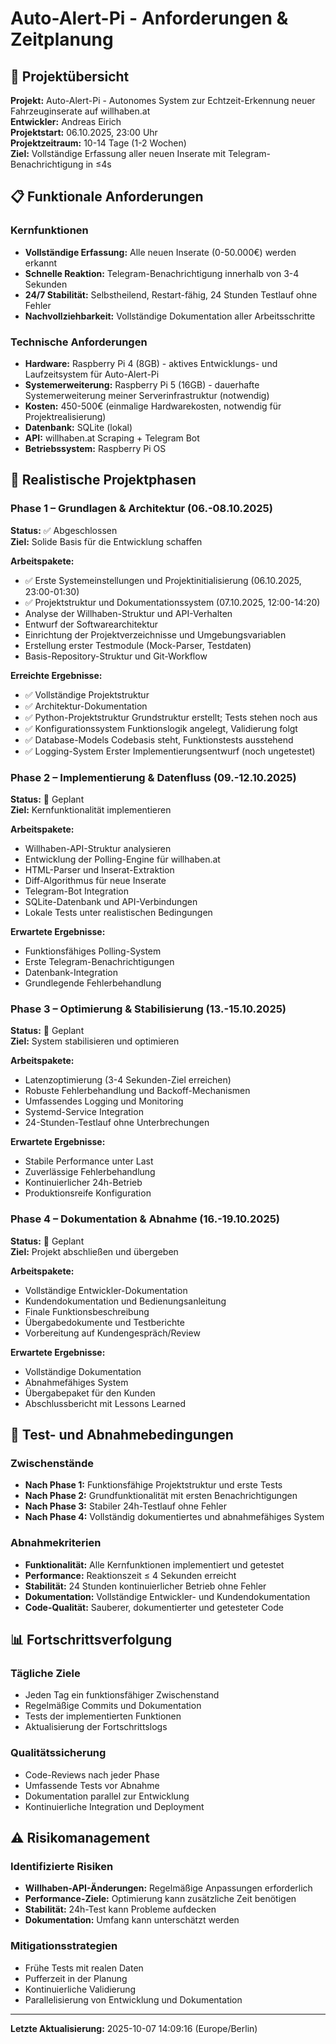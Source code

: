 # Auto-Alert-Pi - Anforderungen & Zeitplanung

## 🎯 Projektübersicht

**Projekt:** Auto-Alert-Pi - Autonomes System zur Echtzeit-Erkennung neuer Fahrzeuginserate auf willhaben.at  
**Entwickler:** Andreas Eirich  
**Projektstart:** 06.10.2025, 23:00 Uhr  
**Projektzeitraum:** 10-14 Tage (1-2 Wochen)  
**Ziel:** Vollständige Erfassung aller neuen Inserate mit Telegram-Benachrichtigung in ≤4s  

## 📋 Funktionale Anforderungen

### Kernfunktionen
- **Vollständige Erfassung:** Alle neuen Inserate (0-50.000€) werden erkannt
- **Schnelle Reaktion:** Telegram-Benachrichtigung innerhalb von 3-4 Sekunden
- **24/7 Stabilität:** Selbstheilend, Restart-fähig, 24 Stunden Testlauf ohne Fehler
- **Nachvollziehbarkeit:** Vollständige Dokumentation aller Arbeitsschritte

### Technische Anforderungen
- **Hardware:** Raspberry Pi 4 (8GB) - aktives Entwicklungs- und Laufzeitsystem für Auto-Alert-Pi
- **Systemerweiterung:** Raspberry Pi 5 (16GB) - dauerhafte Systemerweiterung meiner Serverinfrastruktur (notwendig)
- **Kosten:** 450-500€ (einmalige Hardwarekosten, notwendig für Projektrealisierung)
- **Datenbank:** SQLite (lokal)
- **API:** willhaben.at Scraping + Telegram Bot
- **Betriebssystem:** Raspberry Pi OS

## 📅 Realistische Projektphasen

### Phase 1 – Grundlagen & Architektur (06.-08.10.2025)
**Status:** ✅ Abgeschlossen  
**Ziel:** Solide Basis für die Entwicklung schaffen

**Arbeitspakete:**
- ✅ Erste Systemeinstellungen und Projektinitialisierung (06.10.2025, 23:00-01:30)
- ✅ Projektstruktur und Dokumentationssystem (07.10.2025, 12:00-14:20)
- Analyse der Willhaben-Struktur und API-Verhalten
- Entwurf der Softwarearchitektur
- Einrichtung der Projektverzeichnisse und Umgebungsvariablen
- Erstellung erster Testmodule (Mock-Parser, Testdaten)
- Basis-Repository-Struktur und Git-Workflow

**Erreichte Ergebnisse:**
- ✅ Vollständige Projektstruktur
- ✅ Architektur-Dokumentation
- ✅ Python-Projektstruktur Grundstruktur erstellt; Tests stehen noch aus
- ✅ Konfigurationssystem Funktionslogik angelegt, Validierung folgt
- ✅ Database-Models Codebasis steht, Funktionstests ausstehend
- ✅ Logging-System Erster Implementierungsentwurf (noch ungetestet)

### Phase 2 – Implementierung & Datenfluss (09.-12.10.2025)
**Status:** 🔄 Geplant  
**Ziel:** Kernfunktionalität implementieren

**Arbeitspakete:**
- Willhaben-API-Struktur analysieren
- Entwicklung der Polling-Engine für willhaben.at
- HTML-Parser und Inserat-Extraktion
- Diff-Algorithmus für neue Inserate
- Telegram-Bot Integration
- SQLite-Datenbank und API-Verbindungen
- Lokale Tests unter realistischen Bedingungen

**Erwartete Ergebnisse:**
- Funktionsfähiges Polling-System
- Erste Telegram-Benachrichtigungen
- Datenbank-Integration
- Grundlegende Fehlerbehandlung

### Phase 3 – Optimierung & Stabilisierung (13.-15.10.2025)
**Status:** 🔄 Geplant  
**Ziel:** System stabilisieren und optimieren

**Arbeitspakete:**
- Latenzoptimierung (3-4 Sekunden-Ziel erreichen)
- Robuste Fehlerbehandlung und Backoff-Mechanismen
- Umfassendes Logging und Monitoring
- Systemd-Service Integration
- 24-Stunden-Testlauf ohne Unterbrechungen

**Erwartete Ergebnisse:**
- Stabile Performance unter Last
- Zuverlässige Fehlerbehandlung
- Kontinuierlicher 24h-Betrieb
- Produktionsreife Konfiguration

### Phase 4 – Dokumentation & Abnahme (16.-19.10.2025)
**Status:** 🔄 Geplant  
**Ziel:** Projekt abschließen und übergeben

**Arbeitspakete:**
- Vollständige Entwickler-Dokumentation
- Kundendokumentation und Bedienungsanleitung
- Finale Funktionsbeschreibung
- Übergabedokumente und Testberichte
- Vorbereitung auf Kundengespräch/Review

**Erwartete Ergebnisse:**
- Vollständige Dokumentation
- Abnahmefähiges System
- Übergabepaket für den Kunden
- Abschlussbericht mit Lessons Learned

## 🧪 Test- und Abnahmebedingungen

### Zwischenstände
- **Nach Phase 1:** Funktionsfähige Projektstruktur und erste Tests
- **Nach Phase 2:** Grundfunktionalität mit ersten Benachrichtigungen
- **Nach Phase 3:** Stabiler 24h-Testlauf ohne Fehler
- **Nach Phase 4:** Vollständig dokumentiertes und abnahmefähiges System

### Abnahmekriterien
- **Funktionalität:** Alle Kernfunktionen implementiert und getestet
- **Performance:** Reaktionszeit ≤ 4 Sekunden erreicht
- **Stabilität:** 24 Stunden kontinuierlicher Betrieb ohne Fehler
- **Dokumentation:** Vollständige Entwickler- und Kundendokumentation
- **Code-Qualität:** Sauberer, dokumentierter und getesteter Code

## 📊 Fortschrittsverfolgung

### Tägliche Ziele
- Jeden Tag ein funktionsfähiger Zwischenstand
- Regelmäßige Commits und Dokumentation
- Tests der implementierten Funktionen
- Aktualisierung der Fortschrittslogs

### Qualitätssicherung
- Code-Reviews nach jeder Phase
- Umfassende Tests vor Abnahme
- Dokumentation parallel zur Entwicklung
- Kontinuierliche Integration und Deployment

## ⚠️ Risikomanagement

### Identifizierte Risiken
- **Willhaben-API-Änderungen:** Regelmäßige Anpassungen erforderlich
- **Performance-Ziele:** Optimierung kann zusätzliche Zeit benötigen
- **Stabilität:** 24h-Test kann Probleme aufdecken
- **Dokumentation:** Umfang kann unterschätzt werden

### Mitigationsstrategien
- Frühe Tests mit realen Daten
- Pufferzeit in der Planung
- Kontinuierliche Validierung
- Parallelisierung von Entwicklung und Dokumentation

---
**Letzte Aktualisierung:** 2025-10-07 14:09:16 (Europe/Berlin)